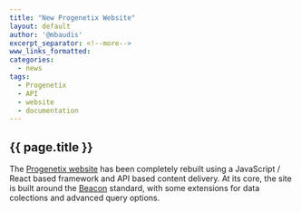 ```yaml
---
title: "New Progenetix Website"
layout: default
author: '@mbaudis'
excerpt_separator: <!--more-->
www_links_formatted:
categories:
  - news
tags:
  - Progenetix
  - API
  - website
  - documentation
---
```


## {{ page.title }}

The [Progenetix website](http:progenetix.org) has been completely rebuilt using
a JavaScript / React based framework and API based content delivery. At its core,
the site is built around the [Beacon](http://beacon-project.io) standard, with
some extensions for data colections and advanced query options.

<!--more-->
